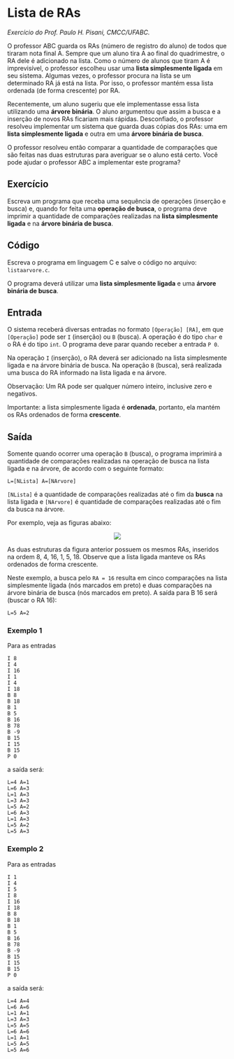 # Lista de RAs
*Exercício do Prof. Paulo H. Pisani, CMCC/UFABC.*

O professor ABC guarda os RAs (número de registro do aluno) de todos que tiraram
nota final A. Sempre que um aluno tira A ao final do quadrimestre, o RA dele é
adicionado na lista. Como o número de alunos que tiram A é imprevisível, o
professor escolheu usar uma **lista simplesmente ligada** em seu sistema. Algumas
vezes, o professor procura na lista se um determinado RA já está na lista. Por
isso, o professor mantém essa lista ordenada (de forma crescente) por RA.

Recentemente, um aluno sugeriu que ele implementasse essa lista utilizando uma
**árvore binária**. O aluno argumentou que assim a busca e a inserção de novos RAs
ficariam mais rápidas. Desconfiado, o professor resolveu implementar um sistema que
guarda duas cópias dos RAs: uma em **lista simplesmente ligada** e outra em uma
**árvore binária de busca**.

O professor resolveu então comparar a quantidade de comparações que são feitas nas
duas estruturas para averiguar se o aluno está certo. Você pode ajudar o professor
ABC a implementar este programa?

## Exercício

Escreva um programa que receba uma sequência de operações (inserção e busca) e,
quando for feita uma **operação de busca**, o programa deve imprimir a quantidade
de comparações realizadas na **lista simplesmente ligada** e na **árvore binária de
busca**.

## Código

Escreva o programa em linguagem C e salve o código no arquivo: `listaarvore.c`.

O programa deverá utilizar uma **lista simplesmente ligada** e uma **árvore binária
de busca**.

## Entrada

O sistema receberá diversas entradas no formato `[Operação] [RA]`, em que
`[Operação]` pode ser `I` (inserção) ou `B` (busca). A operação é do tipo `char`
e o RA é do tipo `int`. O programa deve parar quando receber a entrada `P 0`.

Na operação `I` (inserção), o RA deverá ser adicionado na lista simplesmente ligada
e na árvore binária de busca. Na operação `B` (busca), será realizada uma busca do
RA informado na lista ligada e na árvore.

Observação: Um RA pode ser qualquer número inteiro, inclusive zero e negativos.

Importante: a lista simplesmente ligada é **ordenada**, portanto, ela mantém os RAs
ordenados de forma **crescente**.

## Saída

Somente quando ocorrer uma operação `B` (busca), o programa imprimirá a quantidade
de comparações realizadas na operação de busca na lista ligada e na árvore, de
acordo com o seguinte formato:

    L=[NLista] A=[NArvore]

`[NLista]` é a quantidade de comparações realizadas até o fim da **busca** na
lista ligada e `[NArvore]` é quantidade de comparações realizadas até o fim da
busca na árvore.

Por exemplo, veja as figuras abaixo:

<p align="center">
  <img src="https://user-images.githubusercontent.com/14254807/37605578-40005c72-2b72-11e8-89df-57af8d2b600a.png">
</p>

As duas estruturas da figura anterior possuem os mesmos RAs, inseridos na ordem
8, 4, 16, 1, 5, 18. Observe que a lista ligada manteve os RAs ordenados de forma
crescente.

Neste exemplo, a busca pelo `RA = 16` resulta em cinco comparações na lista
simplesmente ligada (nós marcados em preto) e duas comparações na árvore binária
de busca (nós marcados em preto). A saída para B 16 será (buscar o RA 16):

    L=5 A=2

### Exemplo 1

Para as entradas

    I 8
    I 4
    I 16
    I 1
    I 4
    I 18
    B 8
    B 18
    B 1
    B 5
    B 16
    B 78
    B -9
    B 15
    I 15
    B 15
    P 0

a saída será:

    L=4 A=1
    L=6 A=3
    L=1 A=3
    L=3 A=3
    L=5 A=2
    L=6 A=3
    L=1 A=3
    L=5 A=2
    L=5 A=3

### Exemplo 2

Para as entradas

    I 1
    I 4
    I 5
    I 8
    I 16
    I 18
    B 8
    B 18
    B 1
    B 5
    B 16
    B 78
    B -9
    B 15
    I 15
    B 15
    P 0

a saída será:

    L=4 A=4
    L=6 A=6
    L=1 A=1
    L=3 A=3
    L=5 A=5
    L=6 A=6
    L=1 A=1
    L=5 A=5
    L=5 A=6